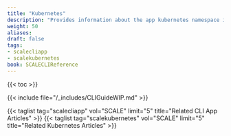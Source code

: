```yaml
---
title: "Kubernetes"
description: "Provides information about the app kubernetes namespace in the TrueNAS CLI. Includes command syntax and common commands."
weight: 50
aliases:
draft: false
tags:
- scalecliapp
- scalekubernetes
book: SCALECLIReference
---
```


{{< toc >}}

{{< include file="/_includes/CLIGuideWIP.md" >}}

{{< taglist tag="scalecliapp" vol="SCALE" limit="5" title="Related CLI App Articles" >}}
{{< taglist tag="scalekubernetes" vol="SCALE" limit="5" title="Related Kubernetes Articles" >}}